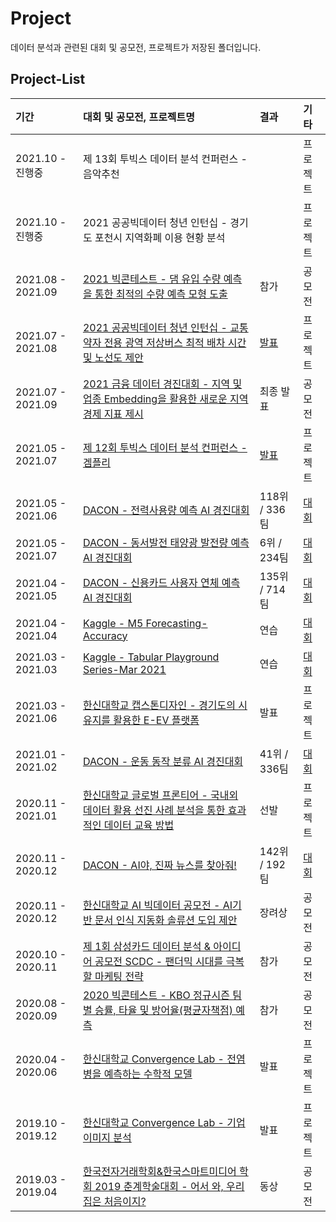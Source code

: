 # Project

데이터 분석과 관련된 대회 및 공모전, 프로젝트가 저장된 폴더입니다.

## Project-List

| 기간 | 대회 및 공모전, 프로젝트명 | 결과 | 기타 |
| :--- | :--- | :--- | :--- |
| 2021.10 - 진행중 | 제 13회 투빅스 데이터 분석 컨퍼런스 - 음악추천 |  | 프로젝트 |
| 2021.10 - 진행중 | 2021 공공빅데이터 청년 인턴십 - 경기도 포천시 지역화폐 이용 현황 분석 |  | 프로젝트 |
| 2021.08 - 2021.09 | [2021 빅콘테스트 - 댐 유입 수량 예측을 통한 최적의 수량 예측 모형 도출](https://github.com/SeongBeomLEE/Project/tree/main/2021_bigcontest) | 참가 | 공모전 |
| 2021.07 - 2021.08 | [2021 공공빅데이터 청년 인턴십 - 교통약자 전용 광역 저상버스 최적 배차 시간 및 노선도 제안](https://github.com/SeongBeomLEE/Project/tree/main/2021_dataintern) | [발표](https://www.youtube.com/watch?v=Vm27VwSoFRY&list=PLgH4jVlBT3yh0h36tXGaXq-SadxHz8cxK&index=22) | 프로젝트 |
| 2021.07 - 2021.09 | [2021 금융 데이터 경진대회 - 지역 및 업종 Embedding을 활용한 새로운 지역 경제 지표 제시](https://github.com/SeongBeomLEE/Project/tree/main/2021_findata) | 최종 발표 | 공모전 |
| 2021.05 - 2021.07 | [제 12회 투빅스 데이터 분석 컨퍼런스 - 겜플리](https://github.com/SeongBeomLEE/Tobigs_GamePlayList_Model) | [발표](https://www.youtube.com/watch?v=UpHYyDlUfsQ&t=4s) | 프로젝트 |
| 2021.05 - 2021.06 | [DACON - 전력사용량 예측 AI 경진대회](https://github.com/SeongBeomLEE/Project/tree/main/DACON_electricity) | 118위 / 336팀 | [대회](https://dacon.io/competitions/official/235736/overview/description/) |
| 2021.05 - 2021.07 | [DACON - 동서발전 태양광 발전량 예측 AI 경진대회](https://github.com/SeongBeomLEE/Project/tree/main/DACON_sunlight) | 6위 / 234팀 | [대회](https://dacon.io/competitions/official/235720/overview/description/) |
| 2021.04 - 2021.05 | [DACON - 신용카드 사용자 연체 예측 AI 경진대회](https://github.com/SeongBeomLEE/Project/tree/main/DACON_Credit_card) | 135위 / 714팀 | [대회](https://dacon.io/competitions/official/235713/overview/description/) |
| 2021.04 - 2021.04 | [Kaggle - M5 Forecasting-Accuracy](https://github.com/SeongBeomLEE/Project/tree/main/Kaggle_M5) | 연습 | [대회](https://www.kaggle.com/c/m5-forecasting-accuracy/overview) |
| 2021.03 - 2021.03 | [Kaggle - Tabular Playground Series-Mar 2021](https://github.com/SeongBeomLEE/Project/tree/main/Kaggle_Playground) | 연습 | [대회](https://www.kaggle.com/c/tabular-playground-series-mar-2021) |
| 2021.03 - 2021.06 | [한신대학교 캡스톤디자인 - 경기도의 시유지를 활용한 E-EV 플랫폼](https://github.com/SeongBeomLEE/Project/tree/main/HS_Capstone) | 발표 | 프로젝트 |
| 2021.01 - 2021.02 | [DACON - 운동 동작 분류 AI 경진대회](https://github.com/SeongBeomLEE/Project/tree/main/DACON_exercise) | 41위 / 336팀 | [대회](https://dacon.io/competitions/official/235689/overview/description/) |
| 2020.11 - 2021.01 | [한신대학교 글로벌 프론티어 - 국내외 데이터 활용 선진 사례 분석을 통한 효과적인 데이터 교육 방법](https://github.com/SeongBeomLEE/Project/tree/main/HS_Golbal_Frontier) | 선발 | 프로젝트 |
| 2020.11 - 2020.12 | [DACON - AI야, 진짜 뉴스를 찾아줘!](https://github.com/SeongBeomLEE/Project/tree/main/DACON_news) | 142위 / 192팀 | [대회](https://dacon.io/competitions/official/235658/overview/description/) |
| 2020.11 - 2020.12 | [한신대학교 AI 빅데이터 공모전 - AI기반 문서 인식 지동화 솔류션 도입 제안](https://github.com/SeongBeomLEE/Project/tree/main/HS_AI_Bigdata) | 장려상 | 공모전 |
| 2020.10 - 2020.11 | [제 1회 삼성카드 데이터 분석 & 아이디어 공모전 SCDC - 팬더믹 시대를 극복할 마케팅 전략](https://github.com/SeongBeomLEE/Project/tree/main/SCDC) | 참가 | 공모전 |
| 2020.08 - 2020.09 | [2020 빅콘테스트 - KBO 정규시즌 팀별 승률, 타율 및 방어율(평균자책점) 예측](https://github.com/SeongBeomLEE/Project/tree/main/2020_bigcontest) | 참가 | 공모전 |
| 2020.04 - 2020.06 | [한신대학교 Convergence Lab - 전염병을 예측하는 수학적 모델](https://github.com/SeongBeomLEE/Project/tree/main/HS_Convergence_Lab) | 발표 | 프로젝트 |
| 2019.10 - 2019.12 | [한신대학교 Convergence Lab - 기업이미지 분석](https://github.com/SeongBeomLEE/Project/tree/main/HS_Convergence_Lab)  | 발표 | 프로젝트 |
| 2019.03 - 2019.04 | [한국전자거래학회&한국스마트미디어 학회 2019 춘계학술대회 - 어서 와, 우리집은 처음이지?](https://github.com/SeongBeomLEE/Project/tree/main/2019_Spring_Conference) | 동상 | 공모전 |
